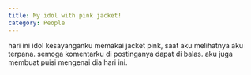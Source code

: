 ```yaml
---
title: My idol with pink jacket!
category: People
---
```

hari ini idol kesayanganku memakai jacket pink, saat aku melihatnya aku terpana. semoga komentarku di postinganya dapat di balas. aku juga membuat puisi mengenai dia hari ini.

<!-- more -->
